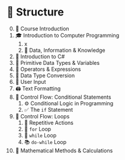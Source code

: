 # 📝 Structure

0. 🙌 Course Introduction
1. 🎓 Introduction to Computer Programming
	1. x
	2. 📖 Data, Information & Knowledge
2. 📘 Introduction to C#
3. 🌱 Primitive Data Types & Variables
4. 🔣 Operators & Expressions
5. 🔄 Data Type Conversion
6. 💬 User Input
7. 🖨️ Text Formatting
8. 🔀 Control Flow: Conditional Statements
	1. ⚙️ Conditional Logic in Programming
	2. ✅ The `if` Statement
9. 🔁 Control Flow: Loops
	1. 🔄 Repetitive Actions
	2. 🔢 `for` Loop
	3. 🔁 `while` Loop
	4. 📚 `do-while` Loop
10. 📐 Mathematical Methods & Calculations